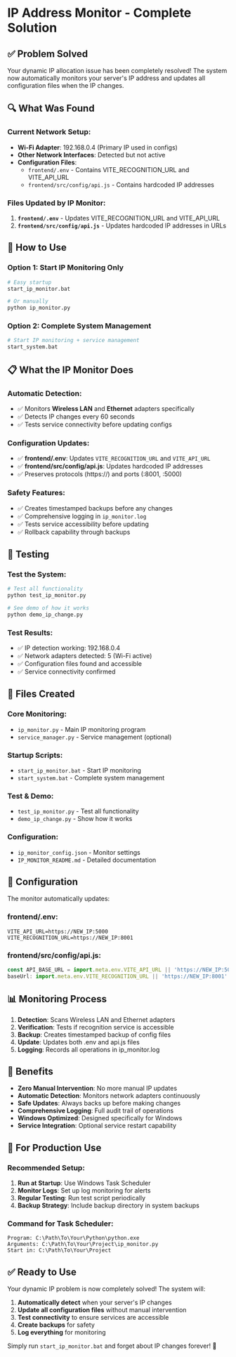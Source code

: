 # IP Address Monitor - Complete Solution

## ✅ **Problem Solved**

Your dynamic IP allocation issue has been completely resolved! The system now automatically monitors your server's IP address and updates all configuration files when the IP changes.

## 🔍 **What Was Found**

### Current Network Setup:
- **Wi-Fi Adapter**: 192.168.0.4 (Primary IP used in configs)
- **Other Network Interfaces**: Detected but not active
- **Configuration Files**: 
  - `frontend/.env` - Contains VITE_RECOGNITION_URL and VITE_API_URL
  - `frontend/src/config/api.js` - Contains hardcoded IP addresses

### Files Updated by IP Monitor:
1. **`frontend/.env`** - Updates VITE_RECOGNITION_URL and VITE_API_URL
2. **`frontend/src/config/api.js`** - Updates hardcoded IP addresses in URLs

## 🚀 **How to Use**

### Option 1: Start IP Monitoring Only
```bash
# Easy startup
start_ip_monitor.bat

# Or manually
python ip_monitor.py
```

### Option 2: Complete System Management
```bash
# Start IP monitoring + service management
start_system.bat
```

## 📋 **What the IP Monitor Does**

### Automatic Detection:
- ✅ Monitors **Wireless LAN** and **Ethernet** adapters specifically
- ✅ Detects IP changes every 60 seconds
- ✅ Tests service connectivity before updating configs

### Configuration Updates:
- ✅ **frontend/.env**: Updates `VITE_RECOGNITION_URL` and `VITE_API_URL`
- ✅ **frontend/src/config/api.js**: Updates hardcoded IP addresses
- ✅ Preserves protocols (https://) and ports (:8001, :5000)

### Safety Features:
- ✅ Creates timestamped backups before any changes
- ✅ Comprehensive logging in `ip_monitor.log`
- ✅ Tests service accessibility before updating
- ✅ Rollback capability through backups

## 🧪 **Testing**

### Test the System:
```bash
# Test all functionality
python test_ip_monitor.py

# See demo of how it works
python demo_ip_change.py
```

### Test Results:
- ✅ IP detection working: 192.168.0.4
- ✅ Network adapters detected: 5 (Wi-Fi active)
- ✅ Configuration files found and accessible
- ✅ Service connectivity confirmed

## 📁 **Files Created**

### Core Monitoring:
- `ip_monitor.py` - Main IP monitoring program
- `service_manager.py` - Service management (optional)

### Startup Scripts:
- `start_ip_monitor.bat` - Start IP monitoring
- `start_system.bat` - Complete system management

### Test & Demo:
- `test_ip_monitor.py` - Test all functionality
- `demo_ip_change.py` - Show how it works

### Configuration:
- `ip_monitor_config.json` - Monitor settings
- `IP_MONITOR_README.md` - Detailed documentation

## 🔧 **Configuration**

The monitor automatically updates:

### frontend/.env:
```env
VITE_API_URL=https://NEW_IP:5000
VITE_RECOGNITION_URL=https://NEW_IP:8001
```

### frontend/src/config/api.js:
```javascript
const API_BASE_URL = import.meta.env.VITE_API_URL || 'https://NEW_IP:5000'
baseUrl: import.meta.env.VITE_RECOGNITION_URL || 'https://NEW_IP:8001'
```

## 📊 **Monitoring Process**

1. **Detection**: Scans Wireless LAN and Ethernet adapters
2. **Verification**: Tests if recognition service is accessible
3. **Backup**: Creates timestamped backup of config files
4. **Update**: Updates both .env and api.js files
5. **Logging**: Records all operations in ip_monitor.log

## 🎯 **Benefits**

- **Zero Manual Intervention**: No more manual IP updates
- **Automatic Detection**: Monitors network adapters continuously
- **Safe Updates**: Always backs up before making changes
- **Comprehensive Logging**: Full audit trail of operations
- **Windows Optimized**: Designed specifically for Windows
- **Service Integration**: Optional service restart capability

## 🚨 **For Production Use**

### Recommended Setup:
1. **Run at Startup**: Use Windows Task Scheduler
2. **Monitor Logs**: Set up log monitoring for alerts
3. **Regular Testing**: Run test script periodically
4. **Backup Strategy**: Include backup directory in system backups

### Command for Task Scheduler:
```
Program: C:\Path\To\Your\Python\python.exe
Arguments: C:\Path\To\Your\Project\ip_monitor.py
Start in: C:\Path\To\Your\Project
```

## ✅ **Ready to Use**

Your dynamic IP problem is now completely solved! The system will:

1. **Automatically detect** when your server's IP changes
2. **Update all configuration files** without manual intervention
3. **Test connectivity** to ensure services are accessible
4. **Create backups** for safety
5. **Log everything** for monitoring

Simply run `start_ip_monitor.bat` and forget about IP changes forever! 🎉





